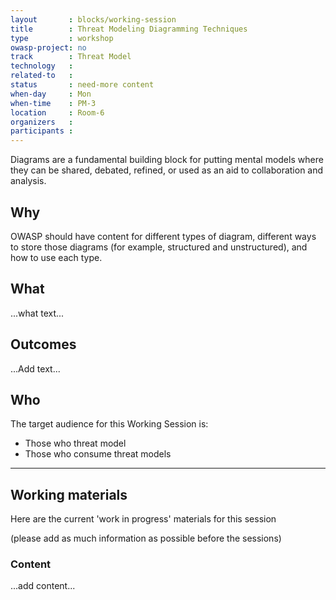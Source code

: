 ```yaml
---
layout       : blocks/working-session
title        : Threat Modeling Diagramming Techniques
type         : workshop
owasp-project: no
track        : Threat Model
technology   :
related-to   :
status       : need-more content
when-day     : Mon
when-time    : PM-3
location     : Room-6
organizers   :
participants :
---
```


Diagrams are a fundamental building block for putting mental models where they can be shared, debated, refined, or used as an aid to collaboration and analysis. 

## Why

OWASP should have content for different types of diagram, different ways to store those diagrams (for example, structured and unstructured), and how to use each type.

## What

...what text...

## Outcomes

...Add text...

## Who

The target audience for this Working Session is:

- Those who threat model
- Those who consume threat models

--- 

## Working materials

Here are the current 'work in progress' materials for this session 

(please add as much information as possible before the sessions)

### Content

...add content...
